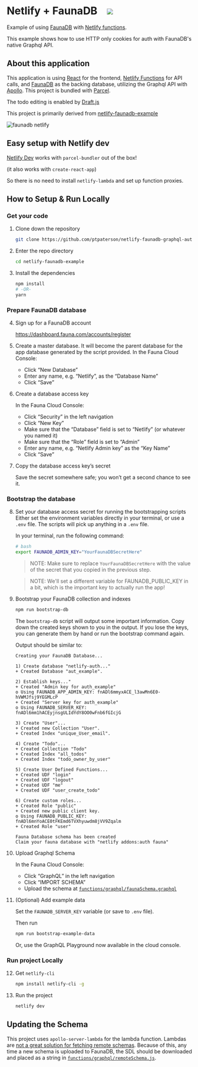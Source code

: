 # Netlify + FaunaDB &nbsp;&nbsp;&nbsp;<a href="https://app.netlify.com/start/deploy?repository=https://github.com/ptpaterson/netlify-faunadb-graphql-auth&stack=fauna"><img src="https://www.netlify.com/img/deploy/button.svg"></a>

Example of using [FaunaDB](https://fauna.com/) with [Netlify functions](https://www.netlify.com/docs/functions/).

This example shows how to use HTTP only cookies for auth with FaunaDB's native Graphql API.

## About this application

This application is using [React](https://reactjs.org/) for the frontend, [Netlify Functions](https://www.netlify.com/docs/functions/) for API calls, and [FaunaDB](https://fauna.com/) as the backing database, utilizing the Graphql API with [Apollo](https://www.apollographql.com/docs/apollo-server/deployment/lambda/). This project is bundled with [Parcel](https://parceljs.org/).

The todo editing is enabled by [Draft.js](https://draftjs.org/)

This project is primarily derived from [netlify-faunadb-example](https://github.com/netlify/netlify-faunadb-example)

![faunadb netlify](https://user-images.githubusercontent.com/532272/42067494-5c4c2b94-7afb-11e8-91b4-0bef66d85584.png)

## Easy setup with Netlify dev

[Netlify Dev](https://www.netlify.com/products/dev/) works with `parcel-bundler` out of the box!

(it also works with `create-react-app`)

So there is no need to install `netlify-lambda` and set up function proxies.

## How to Setup & Run Locally

### Get your code

1. Clone down the repository

   ```bash
   git clone https://github.com/ptpaterson/netlify-faunadb-graphql-auth.git
   ```

2. Enter the repo directory

   ```bash
   cd netlify-faunadb-example
   ```

3. Install the dependencies

   ```bash
   npm install
   # -OR-
   yarn
   ```

### Prepare FaunaDB database

4. Sign up for a FaunaDB account

   https://dashboard.fauna.com/accounts/register

5. Create a master database. It will become the parent database for the app database generated by the script provided.
   In the Fauna Cloud Console:

   - Click “New Database”
   - Enter any name, e.g. “Netlify”, as the “Database Name”
   - Click “Save”

6. Create a database access key

   In the Fauna Cloud Console:

   - Click “Security” in the left navigation
   - Click “New Key”
   - Make sure that the “Database” field is set to “Netlify” (or whatever you named it)
   - Make sure that the “Role” field is set to “Admin”
   - Enter any name, e.g. “Netlify Admin key” as the “Key Name”
   - Click “Save”

7. Copy the database access key’s secret

   Save the secret somewhere safe; you won’t get a second chance to see it.

### Bootstrap the database

8. Set your database access secret for running the bootstrapping scripts
   Either set the environment variables directly in your terminal, or use a `.env` file. The scripts will pick up anything in a `.env` file.

   In your terminal, run the following command:

   ```bash
   # bash
   export FAUNADB_ADMIN_KEY="YourFaunaDBSecretHere"
   ```

   > NOTE: Make sure to replace `YourFaunaDBSecretHere` with the value of the secret that you copied in the previous step.

   > NOTE: We'll set a different variable for FAUNADB_PUBLIC_KEY in a bit, which is the important key to actually run the app!

9. Bootstrap your FaunaDB collection and indexes

   ```bash
   npm run bootstrap-db
   ```

   The `bootstrap-db` script will output some important information. Copy down the created keys shown to you in the output. If you lose the keys, you can generate them by hand or run the bootstrap command again.

   Output should be similar to:

   ```
   Creating your FaunaDB Database...

   1) Create database "netlify-auth..."
   + Created Database "aut_example".

   2) Establish keys..."
   + Created "Admin key for auth_example"
   o Using FAUNADB_APP_ADMIN_KEY: fnADl6mmyxACE_l3awMn6E0-hVWMJfsj9YEGMLcP
   + Created "Server key for auth_example"
   o Using FAUNADB_SERVER_KEY: fnADl6mm1hACEyjnsgULIdYdY8OO0wFnb6fGIcjG

   3) Create "User"...
   + Created new Collection "User".
   + Created Index "unique_User_email".

   4) Create "Todo"...
   + Created Collection "Todo"
   + Created Index "all_todos"
   + Created Index "todo_owner_by_user"

   5) Create User Defined Functions...
   + Created UDF "login"
   + Created UDF "logout"
   + Created UDF "me"
   + Created UDF "user_create_todo"

   6) Create custom roles...
   + Created Role "public"
   + Created new public client key.
   o Using FAUNADB_PUBLIC_KEY: fnADl6mnYoACE0tFKEmd6TVXhyuwdm8jVV9Zqalm
   + Created Role "user"

   Fauna Database schema has been created
   Claim your fauna database with "netlify addons:auth fauna"
   ```

10. Upload Graphql Schema

    In the Fauna Cloud Console:

    - Click “GraphQL” in the left navigation
    - Click “IMPORT SCHEMA”
    - Upload the schema at [`functions/graphql/faunaSchema.graphql`](https://github.com/ptpaterson/netlify-faunadb-graphql-auth/blob/master/functions/graphql/faunaSchema.graphql)

11. (Optional) Add example data

    Set the `FAUNADB_SERVER_KEY` variable (or save to `.env` file).

    Then run

    ```bash
    npm run bootstrap-example-data
    ```

    Or, use the GraphQL Playground now available in the cloud console.

### Run project Locally

12. Get `netlify-cli`

    ```bash
    npm install netlify-cli -g
    ```

13. Run the project

    ```bash
    netlify dev
    ```

## Updating the Schema

This project uses `apollo-server-lambda` for the lambda function. Lambdas are [not a great solution for fetching remote schemas](https://github.com/apollographql/apollo-server/issues/3190). Because of this, any time a new schema is uploaded to FaunaDB, the SDL should be downloaded and placed as a string in [`functions/graphql/remoteSchema.js`](https://github.com/ptpaterson/netlify-faunadb-graphql-auth/blob/master/functions/graphql/remoteSchema.js).
